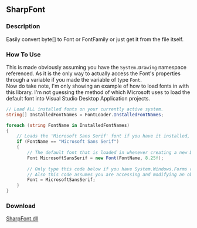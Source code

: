 ## SharpFont
### Description
Easily convert byte[] to Font or FontFamily or just get it from the file itself.

### How To Use
This is made obviously assuming you have the `System.Drawing` namespace referenced. As it is the only way to actually access the Font's properties through a variable if you made the variable of type `Font`.<br>
Now do take note, I'm only showing an example of how to load fonts in with this library. I'm not guessing the method of which Microsoft uses to load the default font into Visual Studio Desktop Application projects.
```csharp
// Load ALL installed fonts on your currently active system.
string[] InstalledFontNames = FontLoader.InstalledFontNames;

foreach (string FontName in InstalledFontNames)
{
    // Loads the 'Microsoft Sans Serif' font if you have it installed, which you most likely do.
    if (FontName == "Microsoft Sans Serif")
    {
        // The default font that is loaded in whenever creating a new Desktop Application in Visual Studio.
        Font MicrosoftSansSerif = new Font(FontName, 8.25f);
        
        // Only type this code below if you have System.Windows.Forms referenced on a Windows Forms Application, which you should.
        // Also this code assumes you are accessing and modifying an object of type Form.
        Font = MicrosoftSansSerif;
    }
}
```

### Download
[SharpFont.dll](https://github.com/Lexz-08/SharpFont/releases/download/sharpfont/SharpFont.dll)

